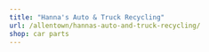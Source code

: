 ```yaml
---
title: "Hanna's Auto & Truck Recycling"
url: /allentown/hannas-auto-and-truck-recycling/
shop: car parts
---
```

